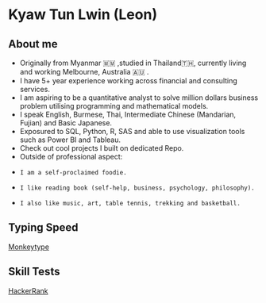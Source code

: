 # Kyaw Tun Lwin (Leon)

## About me
- Originally from Myanmar 🇲🇲 ,studied in Thailand🇹🇭, currently living and working Melbourne, Australia 🇦🇺 .
- I have 5+ year experience working across financial and consulting services.
- I am aspiring to be a quantitative analyst to solve million dollars business problem utilising programming and mathematical models.
- I speak English, Burmese, Thai, Intermediate Chinese (Mandarian, Fujian) and Basic Japanese.
- Exposured to SQL, Python, R, SAS and able to use visualization tools such as Power BI and Tableau.
- Check out cool projects I built on dedicated Repo.
- Outside of professional aspect:
-     I am a self-proclaimed foodie.
-     I like reading book (self-help, business, psychology, philosophy).
-     I also like music, art, table tennis, trekking and basketball.

## Typing Speed
[Monkeytype](https://monkeytype.com/profile/leonkyaw)

## Skill Tests
[HackerRank](https://www.hackerrank.com/profile/kyawtunlwin_l)
